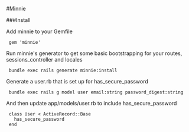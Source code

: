 #Minnie

###Install

Add minnie to your Gemfile

     gem 'minnie'

Run minnie's generator to get some basic bootstrapping for your routes,
sessions_controller and locales

     bundle exec rails generate minnie:install

Generate a user.rb that is set up for has_secure_password

     bundle exec rails g model user email:string password_digest:string

And then update app/models/user.rb to include has_secure_password

     class User < ActiveRecord::Base
       has_secure_password
     end

